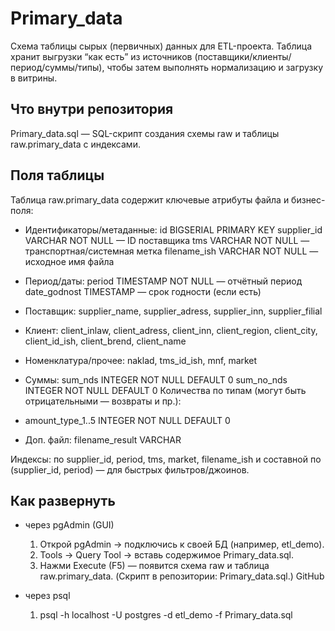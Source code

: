 # Primary_data
Схема таблицы сырых (первичных) данных для ETL-проекта. Таблица хранит выгрузки “как есть” из источников (поставщики/клиенты/период/суммы/типы), чтобы затем выполнять нормализацию и загрузку в витрины.

## Что внутри репозитория
Primary_data.sql — SQL-скрипт создания схемы raw и таблицы raw.primary_data с индексами. 

## Поля таблицы
Таблица raw.primary_data содержит ключевые атрибуты файла и бизнес-поля:

- Идентификаторы/метаданные:
    id BIGSERIAL PRIMARY KEY
    supplier_id VARCHAR NOT NULL — ID поставщика
    tms VARCHAR NOT NULL — транспортная/системная метка
    filename_ish VARCHAR NOT NULL — исходное имя файла

- Период/даты:
    period TIMESTAMP NOT NULL — отчётный период
    date_godnost TIMESTAMP — срок годности (если есть)

- Поставщик:
    supplier_name, supplier_adress, supplier_inn, supplier_filial

- Клиент:
    client_inlaw, client_adress, client_inn, client_region, client_city, client_id_ish, client_brend, client_name

- Номенклатура/прочее:
    naklad, tms_id_ish, mnf, market

- Суммы:
    sum_nds INTEGER NOT NULL DEFAULT 0
    sum_no_nds INTEGER NOT NULL DEFAULT 0
    Количества по типам (могут быть отрицательными — возвраты и пр.):

- amount_type_1..5 INTEGER NOT NULL DEFAULT 0

- Доп. файл:
    filename_result VARCHAR
  
Индексы: по supplier_id, period, tms, market, filename_ish и составной по (supplier_id, period) — для быстрых фильтров/джоинов.

## Как развернуть

- через pgAdmin (GUI)
  1) Открой pgAdmin → подключись к своей БД (например, etl_demo).
  2) Tools → Query Tool → вставь содержимое Primary_data.sql.
  3) Нажми Execute (F5) — появится схема raw и таблица raw.primary_data. (Скрипт в репозитории: Primary_data.sql.) 
GitHub

- через psql
  1) psql -h localhost -U postgres -d etl_demo -f Primary_data.sql
   
